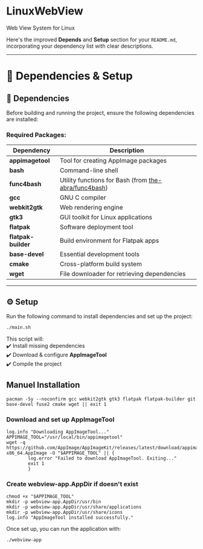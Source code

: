 # LinuxWebView
Web View System for Linux

Here's the improved **Depends** and **Setup** section for your `README.md`, incorporating your dependency list with clear descriptions.  

---

# 📌 **Dependencies & Setup**  

## 🔗 **Dependencies**  
Before building and running the project, ensure the following dependencies are installed:  

### **Required Packages:**  
| Dependency               | Description                                      |
|--------------------------|--------------------------------------------------|
| **appimagetool**         | Tool for creating AppImage packages             |
| **bash**                 | Command-line shell                              |
| **func4bash**            | Utility functions for Bash (from [the-abra/func4bash](https://github.com/the-abra/func4bash)) |
| **gcc**                  | GNU C compiler                                  |
| **webkit2gtk**           | Web rendering engine                            |
| **gtk3**                 | GUI toolkit for Linux applications              |
| **flatpak**              | Software deployment tool                        |
| **flatpak-builder**      | Build environment for Flatpak apps              |
| **base-devel**           | Essential development tools                     |
| **cmake**                | Cross-platform build system                     |
| **wget**                 | File downloader for retrieving dependencies     |

---


## ⚙️ **Setup**  

Run the following command to install dependencies and set up the project:  
```bash
./main.sh
```

This script will:  
✔️ Install missing dependencies  
✔️ Download & configure **AppImageTool**  
✔️ Compile the project  



## Manuel Installation

    pacman -Sy --noconfirm gcc webkit2gtk gtk3 flatpak flatpak-builder git base-devel fuse2 cmake wget || exit 1
    
### Download and set up AppImageTool
    log.info "Downloading AppImageTool..."
    APPIMAGE_TOOL="/usr/local/bin/appimagetool"
    wget -q https://github.com/AppImage/AppImageKit/releases/latest/download/appimagetool-x86_64.AppImage -O "$APPIMAGE_TOOL" || {
            log.error "Failed to download AppImageTool. Exiting..."
            exit 1
            }

### Create webview-app.AppDir if doesn't exist
    chmod +x "$APPIMAGE_TOOL"
    mkdir -p webview-app.AppDir/usr/bin
    mkdir -p webview-app.AppDir/usr/share/applications
    mkdir -p webview-app.AppDir/usr/share/icons
    log.info "AppImageTool installed successfully."   


Once set up, you can run the application with:  
```bash
./webview-app
```